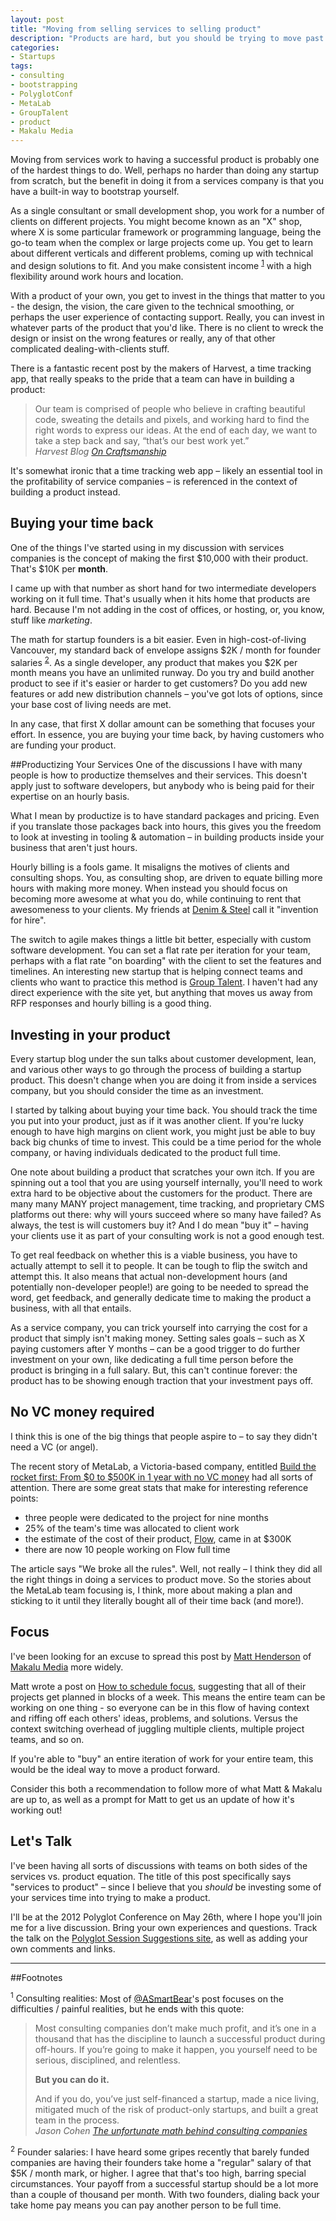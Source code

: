 ```yaml
---
layout: post
title: "Moving from selling services to selling product"
description: "Products are hard, but you should be trying to move past hourly-based billing"
categories:
- Startups
tags:
- consulting
- bootstrapping
- PolyglotConf
- MetaLab
- GroupTalent
- product
- Makalu Media
---
```

Moving from services work to having a successful product is probably one of the hardest things to do. Well, perhaps no harder than doing any startup from scratch, but the benefit in doing it from a services company is that you have a built-in way to bootstrap yourself.

As a single consultant or small development shop, you work for a number of clients on different projects. You might become known as an "X" shop, where X is some particular framework or programming language, being the go-to team when the complex or large projects come up. You get to learn about different verticals and different problems, coming up with technical and design solutions to fit. And you make consistent income <sup>[1](#1 "Or not - read Jason Cohen's post on consulting company math")</sup> with a high flexibility around work hours and location.

With a product of your own, you get to invest in the things that matter to you - the design, the vision, the care given to the technical smoothing, or perhaps the user experience of contacting support. Really, you can invest in whatever parts of the product that you'd like. There is no client to wreck the design or insist on the wrong features or really, any of that other complicated dealing-with-clients stuff.
<!-- more -->
There is a fantastic recent post by the makers of Harvest, a time tracking app, that really speaks to the pride that a team can have in building a product:

<blockquote source="Harvest Blog" href="http://www.getharvest.com/blog/2012/05/on-craftsmanship/ On Craftsmanship">
Our team is comprised of people who believe in crafting beautiful code, sweating the details and pixels, and working hard to find the right words to express our ideas. At the end of each day, we want to take a step back and say, “that’s our best work yet.”<br />
<cite>Harvest Blog <a href="http://www.getharvest.com/blog/2012/05/on-craftsmanship/">On Craftsmanship</a></cite>
</blockquote>

It's somewhat ironic that a time tracking web app – likely an essential tool in the profitability of service companies – is referenced in the context of building a product instead. 

## Buying your time back
<!-- pullquote -->

One of the things I've started using in my discussion with services companies is the concept of making the first $10,000 with their product. That's $10K per __month__.

I came up with that number as short hand for two intermediate developers working on it full time. That's usually when it hits home that products are hard. Because I'm not adding in the cost of offices, or hosting, or, you know, stuff like _marketing_.

The math for startup founders is a bit easier. Even in high-cost-of-living Vancouver, my standard back of envelope assigns $2K / month for founder salaries <sup>[2](#2)</sup>. <span class="pullquote">As a single developer, any product that makes you $2K per month means you have an unlimited runway.</span> Do you try and build another product to see if it's easier or harder to get customers? Do you add new features or add new distribution channels – you've got lots of options, since your base cost of living needs are met.

In any case, that first X dollar amount can be something that focuses your effort. In essence, you are buying your time back, by having customers who are funding your product.
<!-- endpullquote -->

##Productizing Your Services
One of the discussions I have with many people is how to productize themselves and their services. This doesn't apply just to software developers, but anybody who is being paid for their expertise on an hourly basis.

What I mean by productize is to have standard packages and pricing. Even if you translate those packages back into hours, this gives you the freedom to look at investing in tooling & automation – in building products inside your business that aren't just hours.

Hourly billing is a fools game. It misaligns the motives of clients and consulting shops. You, as consulting shop, are driven to equate billing more hours with making more money. When instead you should focus on becoming more awesome at what you do, while continuing to rent that awesomeness to your clients. My friends at [Denim & Steel](http://denimandsteel.com) call it "invention for hire".

The switch to agile makes things a little bit better, especially with custom software development. You can set a flat rate per iteration for your team, perhaps with a flat rate "on boarding" with the client to set the features and timelines. An interesting new startup that is helping connect teams and clients who want to practice this method is [Group Talent](http://grouptalent.com). I haven't had any direct experience with the site yet, but anything that moves us away from RFP responses and hourly billing is a good thing.

## Investing in your product
Every startup blog under the sun talks about customer development, lean, and various other ways to go through the process of building a startup product. This doesn't change when you are doing it from inside a services company, but you should consider the time as an investment.

I started by talking about buying your time back. You should track the time you put into your product, just as if it was another client. If you're lucky enough to have high margins on client work, you might just be able to buy back big chunks of time to invest. This could be a time period for the whole company, or having individuals dedicated to the product full time.

<!-- pullquote -->
One note about building a product that scratches your own itch. If you are spinning out a tool that you are using yourself internally, you'll need to work extra hard to be objective about the customers for the product. There are many many MANY project management, time tracking, and proprietary CMS platforms out there: why will yours succeed where so many have failed? As always, the test is will customers buy it? And I do mean "buy it" – having your clients use it as part of your consulting work is not a good enough test.

<span class="pullquote">To get real feedback on whether this is a viable business, you have to actually attempt to sell it to people.</span> It can be tough to flip the switch and attempt this. It also means that actual non-development hours (and potentially non-developer people!) are going to be needed to spread the word, get feedback, and generally dedicate time to making the product a business, with all that entails.

As a service company, you can trick yourself into carrying the cost for a product that simply isn't making money. Setting sales goals – such as X paying customers after Y months – can be a good trigger to do further investment on your own, like dedicating a full time person before the product is bringing in a full salary. But, this can't continue forever: the product has to be showing enough traction that your investment pays off.
<!-- endpullquote -->

## No VC money required
I think this is one of the big things that people aspire to – to say they didn't need a VC (or angel). 

The recent story of MetaLab, a Victoria-based company, entitled [Build the rocket first: From $0 to $500K in 1 year with no VC money](http://thenextweb.com/entrepreneur/2012/05/01/build-the-rocket-first-from-0-to-500k-in-1-year-with-no-vc-money/) had all sorts of attention. There are some great stats that make for interesting reference points:

* three people were dedicated to the project for nine months
* 25% of the team's time was allocated to client work
* the estimate of the cost of their product, [Flow](http://getflow.com/r/Hkqy), came in at $300K
* there are now 10 people working on Flow full time

The article says "We broke all the rules". Well, not really – I think they did all the right things in doing a services to product move. So the stories about the MetaLab team focusing is, I think, more about making a plan and sticking to it until they literally bought all of their time back (and more!).

## Focus
I've been looking for an excuse to spread this post by [Matt Henderson](http://twitter.com/mhenders "@mhenders") of [Makalu Media](http://www.makalumedia.com/) more widely.

Matt wrote a post on [How to schedule focus](http://www.thisux.com/2011/11/23/how-to-schedule-focus/), suggesting that all of their projects get planned in blocks of a week. This means the entire team can be working on one thing - so everyone can be in this flow of having context and riffing off each others' ideas, problems, and solutions. Versus the context switching overhead of juggling multiple clients, multiple project teams, and so on.

If you're able to "buy" an entire iteration of work for your entire team, this would be the ideal way to move a product forward.

Consider this both a recommendation to follow more of what Matt & Makalu are up to, as well as a prompt for Matt to get us an update of how it's working out!

## Let's Talk
I've been having all sorts of discussions with teams on both sides of the services vs. product equation. The title of this post specifically says "services to product" – since I believe that you _should_ be investing some of your services time into trying to make a product.

I'll be at the 2012 Polyglot Conference on May 26th, where I hope you'll join me for a live discussion. Bring your own experiences and questions. Track the talk on the [Polyglot Session Suggestions site](http://polyglotconf.uservoice.com/forums/156120-session-suggestions/suggestions/2727581-from-software-consulting-to-product-startup), as well as adding your own comments and links.

-----------

##Footnotes

<a name='1'><sup>1</sup> Consulting realities:</a> Most of [@ASmartBear](http://twitter.com/ASmartBear)'s post focuses on the difficulties / painful realities, but he ends with this quote:
<blockquote author="Jason Cohen" href="http://blog.asmartbear.com/consulting-company-accounting.html The unfortunate math behind consulting companies">

Most consulting companies don’t make much profit, and it’s one in a thousand that has the discipline to launch a successful product during off-hours. If you’re going to make it happen, you yourself need to be serious, disciplined, and relentless.

<strong>But you can do it.</strong>

And if you do, you’ve just self-financed a startup, made a nice living, mitigated much of the risk of product-only startups, and built a great team in the process.<br />
<cite>Jason Cohen <a href="http://blog.asmartbear.com/consulting-company-accounting.html">The unfortunate math behind consulting companies</a></cite>
</blockquote>

<a name='2'><sup>2</sup> Founder salaries:</a> I have heard some gripes recently that barely funded companies are having their founders take home a "regular" salary of that $5K / month mark, or higher. I agree that that's too high, barring special circumstances. Your payoff from a successful startup should be a lot more than a couple of thousand per month. With two founders, dialing back your take home pay means you can pay another person to be full time.
